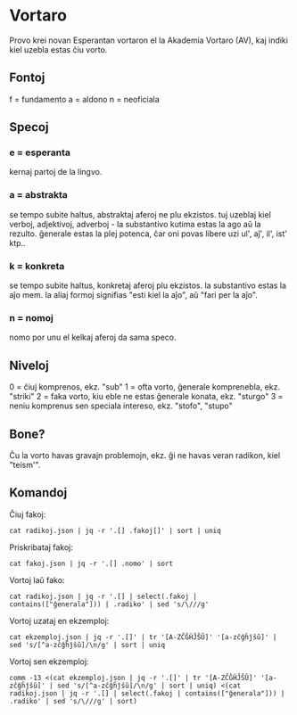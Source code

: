 # Vortaro

Provo krei novan Esperantan vortaron el la Akademia Vortaro (AV), kaj indiki kiel uzebla estas ĉiu vorto.

## Fontoj

f = fundamento
a = aldono
n = neoficiala

## Specoj

### e = esperanta

kernaj partoj de la lingvo.

### a = abstrakta

se tempo subite haltus, abstraktaj aferoj ne plu ekzistos.
tuj uzeblaj kiel verboj, adjektivoj, adverboj - la substantivo kutima estas la ago aŭ la rezulto.
ĝenerale estas la plej potenca, ĉar oni povas libere uzi ul', aĵ', il', ist' ktp..

### k = konkreta

se tempo subite haltus, konkretaj aferoj plu ekzistos.
la substantivo estas la aĵo mem.
la aliaj formoj signifias "esti kiel la aĵo", aŭ "fari per la aĵo".

### n = nomoj

nomo por unu el kelkaj aferoj da sama speco.

## Niveloj

0 = ĉiuj komprenos, ekz. "sub"
1 = ofta vorto, ĝenerale komprenebla, ekz. "striki"
2 = faka vorto, kiu eble ne estas ĝenerale konata, ekz. "sturgo"
3 = neniu komprenus sen speciala intereso, ekz. "stofo", "stupo"

## Bone?

Ĉu la vorto havas gravajn problemojn, ekz. ĝi ne havas veran radikon, kiel "teism'".

## Komandoj

Ĉiuj fakoj:

`cat radikoj.json | jq -r '.[] .fakoj[]' | sort | uniq`

Priskribataj fakoj:

`cat fakoj.json | jq -r '.[] .nomo' | sort`

Vortoj laŭ fako:

`cat radikoj.json | jq -r '.[] | select(.fakoj | contains(["ĝenerala"])) | .radiko' | sed 's/\///g'`

Vortoj uzataj en ekzemploj:

`cat ekzemploj.json | jq -r '.[]' | tr '[A-ZĈĜĤĴŜŬ]' '[a-zĉĝĥĵŝŭ]' | sed 's/[^a-zĉĝĥĵŝŭ]/\n/g' | sort | uniq`

Vortoj sen ekzemploj:

`comm -13 <(cat ekzemploj.json | jq -r '.[]' | tr '[A-ZĈĜĤĴŜŬ]' '[a-zĉĝĥĵŝŭ]' | sed 's/[^a-zĉĝĥĵŝŭ]/\n/g' | sort | uniq) <(cat radikoj.json | jq -r '.[] | select(.fakoj | contains(["ĝenerala"])) | .radiko' | sed 's/\///g' | sort)`
